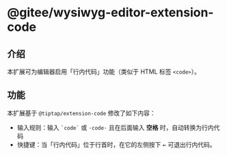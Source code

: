 # @gitee/wysiwyg-editor-extension-code

## 介绍

本扩展可为编辑器启用「行内代码」功能（类似于 HTML 标签 `<code>`）。

## 功能

本扩展基于 `@tiptap/extension-code` 修改了如下内容：

- 输入规则：输入 <code>\`code\`</code> 或 `·code·` 且在后面输入 **空格** 时，自动转换为行内代码
- 快捷键：当「行内代码」位于行首时，在它的左侧按下 <kbd>←</kbd> 可退出行内代码。
